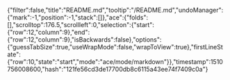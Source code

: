 {"filter":false,"title":"README.md","tooltip":"/README.md","undoManager":{"mark":-1,"position":-1,"stack":[]},"ace":{"folds":[],"scrolltop":176.5,"scrollleft":0,"selection":{"start":{"row":12,"column":9},"end":{"row":12,"column":9},"isBackwards":false},"options":{"guessTabSize":true,"useWrapMode":false,"wrapToView":true},"firstLineState":{"row":10,"state":"start","mode":"ace/mode/markdown"}},"timestamp":1510756008600,"hash":"121fe56cd3de17700db8c6115a43ee74f7409c0a"}